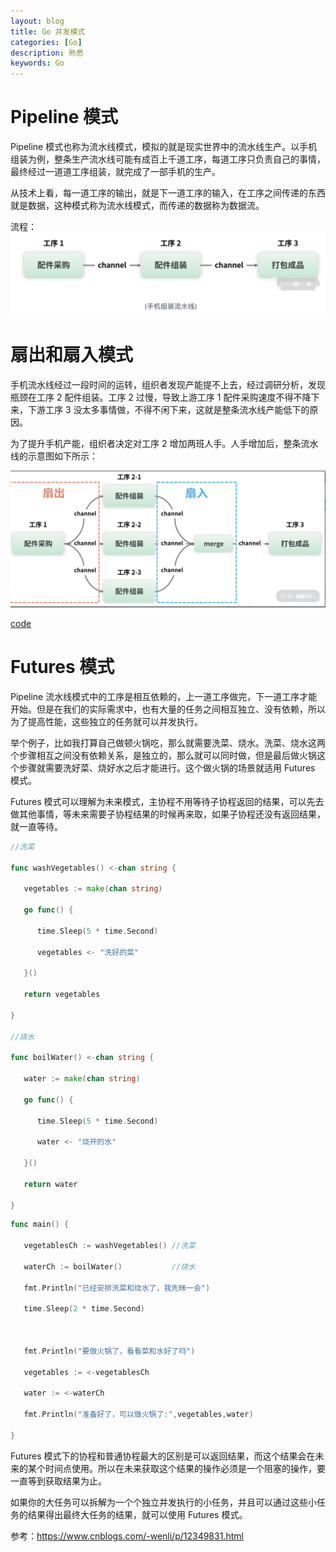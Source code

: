 ```yaml
---
layout: blog
title: Go 并发模式
categories: [Go]
description: 熟悉
keywords: Go
---
```


# Pipeline 模式
Pipeline 模式也称为流水线模式，模拟的就是现实世界中的流水线生产。以手机组装为例，整条生产流水线可能有成百上千道工序，每道工序只负责自己的事情，最终经过一道道工序组装，就完成了一部手机的生产。

从技术上看，每一道工序的输出，就是下一道工序的输入，在工序之间传递的东西就是数据，这种模式称为流水线模式，而传递的数据称为数据流。

流程：
![20210808210403](https://raw.githubusercontent.com/WalkingSun/WindBlog/gh-pages/images/vs/20210808210403.png)


# 扇出和扇入模式
手机流水线经过一段时间的运转，组织者发现产能提不上去，经过调研分析，发现瓶颈在工序 2 配件组装。工序 2 过慢，导致上游工序 1 配件采购速度不得不降下来，下游工序 3 没太多事情做，不得不闲下来，这就是整条流水线产能低下的原因。

为了提升手机产能，组织者决定对工序 2 增加两班人手。人手增加后，整条流水线的示意图如下所示：

![20210808210707](https://raw.githubusercontent.com/WalkingSun/WindBlog/gh-pages/images/vs/20210808210707.png)

[code](https://github.com/WalkingSun/WindJump/blob/master/design/pipeline.go)

# Futures 模式
Pipeline 流水线模式中的工序是相互依赖的，上一道工序做完，下一道工序才能开始。但是在我们的实际需求中，也有大量的任务之间相互独立、没有依赖，所以为了提高性能，这些独立的任务就可以并发执行。

举个例子，比如我打算自己做顿火锅吃，那么就需要洗菜、烧水。洗菜、烧水这两个步骤相互之间没有依赖关系，是独立的，那么就可以同时做，但是最后做火锅这个步骤就需要洗好菜、烧好水之后才能进行。这个做火锅的场景就适用 Futures 模式。

Futures 模式可以理解为未来模式，主协程不用等待子协程返回的结果，可以先去做其他事情，等未来需要子协程结果的时候再来取，如果子协程还没有返回结果，就一直等待。

```go
//洗菜

func washVegetables() <-chan string {

   vegetables := make(chan string)

   go func() {

      time.Sleep(5 * time.Second)

      vegetables <- "洗好的菜"

   }()

   return vegetables

}

//烧水

func boilWater() <-chan string {

   water := make(chan string)

   go func() {

      time.Sleep(5 * time.Second)

      water <- "烧开的水"

   }()

   return water

}
```
```go
func main() {

   vegetablesCh := washVegetables() //洗菜

   waterCh := boilWater()           //烧水

   fmt.Println("已经安排洗菜和烧水了，我先眯一会")

   time.Sleep(2 * time.Second)



   fmt.Println("要做火锅了，看看菜和水好了吗")

   vegetables := <-vegetablesCh

   water := <-waterCh

   fmt.Println("准备好了，可以做火锅了:",vegetables,water)

}
```
Futures 模式下的协程和普通协程最大的区别是可以返回结果，而这个结果会在未来的某个时间点使用。所以在未来获取这个结果的操作必须是一个阻塞的操作，要一直等到获取结果为止。

如果你的大任务可以拆解为一个个独立并发执行的小任务，并且可以通过这些小任务的结果得出最终大任务的结果，就可以使用 Futures 模式。

参考：https://www.cnblogs.com/-wenli/p/12349831.html

